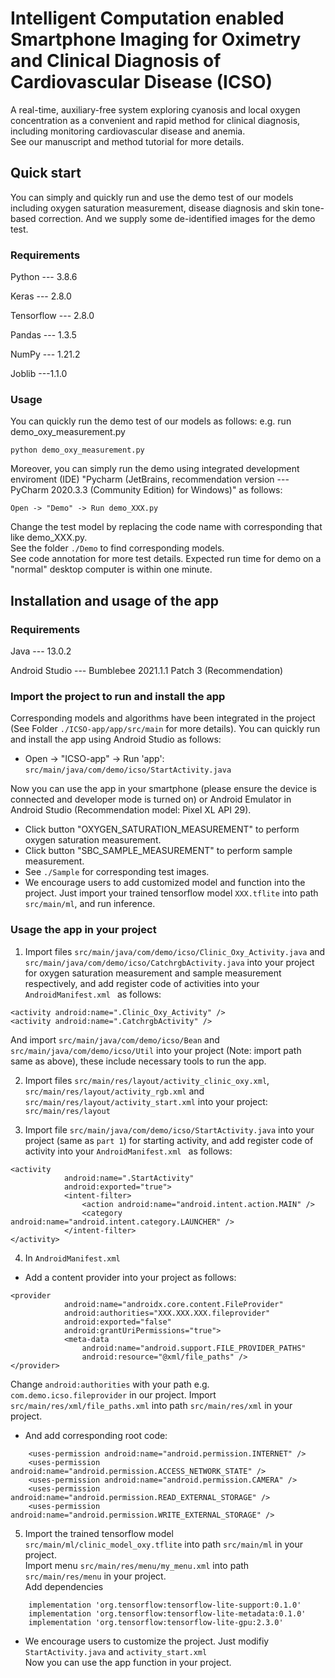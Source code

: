 # Intelligent Computation enabled Smartphone Imaging for Oximetry and Clinical Diagnosis of Cardiovascular Disease (ICSO)
A real-time, auxiliary-free system exploring cyanosis and local oxygen concentration as a convenient and rapid method for clinical diagnosis, including monitoring cardiovascular disease and anemia. <br>
See our manuscript and method tutorial for more details.
## Quick start
You can simply and quickly run and use the demo test of our models including oxygen saturation measurement, disease diagnosis and skin tone-based correction. And we supply some de-identified images for the demo test.
### Requirements
Python --- 3.8.6

Keras --- 2.8.0

Tensorflow --- 2.8.0

Pandas --- 1.3.5

NumPy --- 1.21.2

Joblib ---1.1.0

### Usage
You can quickly run the demo test of our models as follows: e.g. run demo_oxy_measurement.py
```
python demo_oxy_measurement.py
```
Moreover, you can simply run the demo using integrated development enviroment (IDE) "Pycharm (JetBrains, recommendation version --- PyCharm 2020.3.3 (Community Edition) for Windows)" as follows: 
```
Open -> "Demo" -> Run demo_XXX.py
```
Change the test model by replacing the code name with corresponding that like demo_XXX.py.<br>
See the folder ```./Demo``` to find corresponding models.<br>
See code annotation for more test details. Expected run time for demo on a "normal" desktop computer is within one minute.
## Installation and usage of the app
### Requirements
Java --- 13.0.2

Android Studio --- Bumblebee 2021.1.1 Patch 3 (Recommendation)

### Import the project to run and install the app
Corresponding models and algorithms have been integrated in the project (See Folder ```./ICSO-app/app/src/main``` for more details). You can quickly run and install the app using Android Studio as follows:

* Open -> "ICSO-app" -> Run 'app': ``` src/main/java/com/demo/icso/StartActivity.java ```

Now you can use the app in your smartphone (please ensure the device is connected and developer mode is turned on) or Android Emulator in Android Studio (Recommendation model: Pixel XL API 29).
* Click button "OXYGEN_SATURATION_MEASUREMENT" to perform oxygen saturation measurement.
* Click button "SBC_SAMPLE_MEASUREMENT" to perform sample measurement.<br>
* See ```./Sample``` for corresponding test images.
* We encourage users to add customized model and function into the project. Just import your trained tensorflow model ```XXX.tflite``` into path ```src/main/ml```, and run inference.
### Usage the app in your project
1. Import files ```src/main/java/com/demo/icso/Clinic_Oxy_Activity.java``` and  ```src/main/java/com/demo/icso/CatchrgbActivity.java``` into your project for oxygen saturation measurement and sample measurement respectively, and add register code of activities into your ```AndroidManifest.xml ``` as follows:
```
<activity android:name=".Clinic_Oxy_Activity" />
<activity android:name=".CatchrgbActivity" />
```
And import ```src/main/java/com/demo/icso/Bean``` and ```src/main/java/com/demo/icso/Util``` into your project (Note: import path same as above), these include necessary tools to run the app.<br>

2. Import files ```src/main/res/layout/activity_clinic_oxy.xml```, ```src/main/res/layout/activity_rgb.xml``` and ```src/main/res/layout/activity_start.xml``` into your project: ```src/main/res/layout```<br>

3. Import file ```src/main/java/com/demo/icso/StartActivity.java``` into your project (same as ```part 1```) for starting activity, and add register code of activity into your ```AndroidManifest.xml ``` as follows:
```
<activity
            android:name=".StartActivity"
            android:exported="true">
            <intent-filter>
                <action android:name="android.intent.action.MAIN" />
                <category android:name="android.intent.category.LAUNCHER" />
            </intent-filter>
</activity>

 ```
4. In ```AndroidManifest.xml ```
* Add a content provider into your project as follows:
```
<provider
            android:name="androidx.core.content.FileProvider"
            android:authorities="XXX.XXX.XXX.fileprovider" 
            android:exported="false"
            android:grantUriPermissions="true">
            <meta-data
                android:name="android.support.FILE_PROVIDER_PATHS"
                android:resource="@xml/file_paths" />
</provider>
```
Change ```android:authorities``` with your path e.g. ```com.demo.icso.fileprovider``` in our project.
Import ```src/main/res/xml/file_paths.xml``` into path ```src/main/res/xml``` in your project.
* And add corresponding root code:
```
    <uses-permission android:name="android.permission.INTERNET" />
    <uses-permission android:name="android.permission.ACCESS_NETWORK_STATE" />
    <uses-permission android:name="android.permission.CAMERA" />
    <uses-permission android:name="android.permission.READ_EXTERNAL_STORAGE" />
    <uses-permission android:name="android.permission.WRITE_EXTERNAL_STORAGE" />
```
5. Import the trained tensorflow model ```src/main/ml/clinic_model_oxy.tflite``` into path ```src/main/ml``` in your project.<br>
Import menu ```src/main/res/menu/my_menu.xml``` into path ```src/main/res/menu``` in your project.<br>
Add dependencies
```
    implementation 'org.tensorflow:tensorflow-lite-support:0.1.0'
    implementation 'org.tensorflow:tensorflow-lite-metadata:0.1.0'
    implementation 'org.tensorflow:tensorflow-lite-gpu:2.3.0'
```
* We encourage users to customize the project. Just modifiy ```StartActivity.java``` and ```activity_start.xml```<br>
Now you can use the app function in your project.
